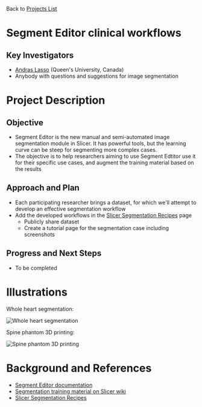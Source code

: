 Back to [Projects List](../../README.md#ProjectsList)

# Segment Editor clinical workflows

## Key Investigators

- [Andras Lasso](http://perk.cs.queensu.ca/users/lasso) (Queen's University, Canada)
- Anybody with questions and suggestions for image segmentation

# Project Description

## Objective

* Segment Editor is the new manual and semi-automated image segmentation module in Slicer. It has powerful tools, but the learning curve can be steep for segmenting more complex cases.
* The objective is to help researchers aiming to use Segment Edtitor use it for their specific use cases, and augment the training material based on the results

## Approach and Plan

* Each participating researcher brings a dataset, for which we'll attempt to develop an effective segmentation workflow
* Add the developed workflows in the [Slicer Segmentation Recipes](https://github.com/lassoan/SlicerSegmentationRecipes) page
  * Publicly share dataset
  * Create a tutorial page for the segmentation case including screenshots

## Progress and Next Steps

<!--Describe progress and next steps in a few bullet points as you are making progress.-->

* To be completed

# Illustrations
Whole heart segmentation:

![Whole heart segmentation](https://www.slicer.org/w/images/c/c1/20180612_SegmentEditor_WholeHeartScreenshot.PNG)

Spine phantom 3D printing:

![Spine phantom 3D printing](https://www.slicer.org/w/images/4/47/20180612_SegmentEditor_SpinePhantomMontage.png)

<!--Add pictures and links to videos that demonstrate what has been accomplished.-->

# Background and References

<!--Use this space for information that may help people better understand your project, like links to papers, source code, or data.-->

- [Segment Editor documentation](http://slicer.readthedocs.io/en/latest/user_guide/module_segmenteditor.html)
- [Segmentation training material on Slicer wiki](https://www.slicer.org/wiki/Documentation/Nightly/Training#Slicer4_Image_Segmentation)
- [Slicer Segmentation Recipes](https://github.com/lassoan/SlicerSegmentationRecipes)

